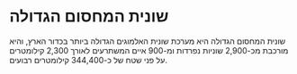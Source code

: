 # שונית המחסום הגדולה

שונית המחסום הגדולה היא מערכת שונית האלמוגים הגדולה ביותר בכדור הארץ, והיא
מורכבת מכ-2,900 שוניות נפרדות ומ-900 איים המשתרעים לאורך 2,300 קילומטרים על פני
שטח של כ-344,400 קילומטרים רבועים.
